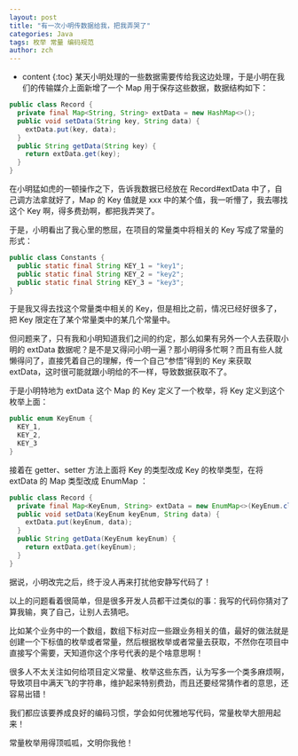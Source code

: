 ```yaml
---
layout: post
title: "有一次小明传数据给我，把我弄哭了"
categories: Java
tags: 枚举 常量 编码规范
author: zch
---
```


* content
{:toc}
某天小明处理的一些数据需要传给我这边处理，于是小明在我们的传输媒介上面新增了一个 Map 用于保存这些数据，数据结构如下：

```java
public class Record {
  private final Map<String, String> extData = new HashMap<>();
  public void setData(String key, String data) {
    extData.put(key, data);
  }
  public String getData(String key) {
    return extData.get(key);
  }
}
```

在小明猛如虎的一顿操作之下，告诉我数据已经放在 Record#extData 中了，自己调方法拿就好了，Map 的 Key 值就是 xxx 中的某个值，我一听懵了，我去哪找这个 Key 啊，得多费劲啊，都把我弄哭了。

于是，小明看出了我心里的憋屈，在项目的常量类中将相关的 Key 写成了常量的形式：

```java
public class Constants {
  public static final String KEY_1 = "key1";
  public static final String KEY_2 = "key2";
  public static final String KEY_3 = "key3";
}
```

于是我又得去找这个常量类中相关的 Key，但是相比之前，情况已经好很多了，把 Key 限定在了某个常量类中的某几个常量中。

但问题来了，只有我和小明知道我们之间的约定，那么如果有另外一个人去获取小明的 extData 数据呢？是不是又得问小明一遍？那小明得多忙啊？而且有些人就懒得问了，直接凭着自己的理解，传一个自己“参悟”得到的 Key 来获取 extData，这时很可能就跟小明给的不一样，导致数据获取不了。

于是小明特地为 extData 这个 Map 的 Key 定义了一个枚举，将 Key 定义到这个枚举上面：

```java
public enum KeyEnum {
  KEY_1,
  KEY_2,
  KEY_3
}
```

接着在 getter、setter 方法上面将 Key 的类型改成 Key 的枚举类型，在将 extData 的 Map 类型改成 EnumMap ：

```java
public class Record {
  private final Map<KeyEnum, String> extData = new EnumMap<>(KeyEnum.class);
  public void setData(KeyEnum keyEnum, String data) {
    extData.put(keyEnum, data);
  }
  public String getData(KeyEnum keyEnum) {
    return extData.get(keyEnum);
  }
}
```

据说，小明改完之后，终于没人再来打扰他安静写代码了！



以上的问题看着很简单，但是很多开发人员都干过类似的事：我写的代码你猜对了算我输，爽了自己，让别人去猜吧。

比如某个业务中的一个数组，数组下标对应一些跟业务相关的值，最好的做法就是创建一个下标值的枚举或者常量，然后根据枚举或者常量去获取，不然你在项目中直接写个需要，天知道你这个序号代表的是个啥意思啊！

很多人不太关注如何给项目定义常量、枚举这些东西，认为写多一个类多麻烦啊，导致项目中满天飞的字符串，维护起来特别费劲，而且还要经常猜作者的意思，还容易出错！

我们都应该要养成良好的编码习惯，学会如何优雅地写代码，常量枚举大胆用起来！

常量枚举用得顶呱呱，文明你我他！